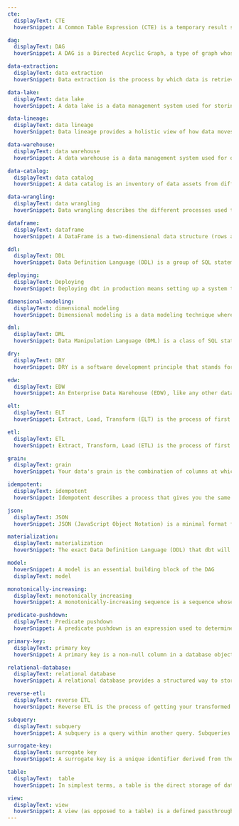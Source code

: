 ```yaml
---
cte: 
  displayText: CTE
  hoverSnippet: A Common Table Expression (CTE) is a temporary result set that can be used in a SQL query. You can use CTEs to break up complex queries into simpler blocks of code that can connect and build on each other.

dag:
  displayText: DAG
  hoverSnippet: A DAG is a Directed Acyclic Graph, a type of graph whose nodes are directionally related to each other and don’t form a directional closed loop.

data-extraction:
  displayText: data extraction
  hoverSnippet: Data extraction is the process by which data is retrieved from multiple sources, often varying in volume and structure.

data-lake:
  displayText: data lake
  hoverSnippet: A data lake is a data management system used for storing large amounts of data in in its raw, native form as files. Data lakes can store any type of data—structured, semi-structured, unstructured—in one centralized place.

data-lineage:
  displayText: data lineage
  hoverSnippet: Data lineage provides a holistic view of how data moves through an organization, where it’s transformed and consumed.

data-warehouse:
  displayText: data warehouse
  hoverSnippet: A data warehouse is a data management system used for data storage and computing that allows for analytics activities such as transforming and sharing data.

data-catalog:
  displayText: data catalog
  hoverSnippet: A data catalog is an inventory of data assets from different parts of the data stack within an organization. This catalog can display metadata, lineage, and business definitions from your different data sources.

data-wrangling: 
  displayText: data wrangling
  hoverSnippet: Data wrangling describes the different processes used to transform raw data into a consistent and easily usable format. The ultimate goal of data wrangling is to work in a way that allows you to dive right into analysis on a dataset or build upon that data.

dataframe:
  displayText: dataframe  
  hoverSnippet: A DataFrame is a two-dimensional data structure (rows and columns). It's the most common way of representing and interacting with large datasets in Python.

ddl:
  displayText: DDL  
  hoverSnippet: Data Definition Language (DDL) is a group of SQL statements that you can execute to manage database objects, including tables, views, and more.

deploying: 
  displayText: Deploying
  hoverSnippet: Deploying dbt in production means setting up a system to run a dbt job on a schedule, rather than running dbt commands manually from the command line.

dimensional-modeling:
  displayText: dimensional modeling
  hoverSnippet: Dimensional modeling is a data modeling technique where you break data up into “facts” and “dimensions” to organize and describe entities within your data warehouse.

dml:
  displayText: DML  
  hoverSnippet: Data Manipulation Language (DML) is a class of SQL statements that are used to query, edit, add and delete row-level data from database tables or views. The main DML statements are SELECT, INSERT, DELETE, and UPDATE. 

dry:
  displayText: DRY  
  hoverSnippet: DRY is a software development principle that stands for “Don’t Repeat Yourself.” Living by this principle means that your aim is to reduce repetitive patterns and duplicate code and logic in favor of modular and referenceable code.

edw:
  displayText: EDW  
  hoverSnippet: An Enterprise Data Warehouse (EDW), like any other data warehouse, is a collection of databases that centralize a business's information from multiple sources and applications.

elt:
  displayText: ELT  
  hoverSnippet: Extract, Load, Transform (ELT) is the process of first extracting data from different data sources, loading it into a target data warehouse, and finally transforming it.

etl:
  displayText: ETL
  hoverSnippet: Extract, Transform, Load (ETL) is the process of first extracting data from a data source, transforming it, and then loading it into a target data warehouse.

grain:
  displayText: grain  
  hoverSnippet: Your data's grain is the combination of columns at which records in a table are unique. Ideally, this is captured in a single column and a unique primary key.

idempotent:
  displayText: idempotent
  hoverSnippet: Idempotent describes a process that gives you the same result no matter how many times you run it.

json:
  displayText: JSON
  hoverSnippet: JSON (JavaScript Object Notation) is a minimal format for semi-structured data used to capture relationships between fields and values.

materialization:
  displayText: materialization 
  hoverSnippet: The exact Data Definition Language (DDL) that dbt will use when creating the model’s equivalent in a data warehouse. 

model: 
  hoverSnippet: A model is an essential building block of the DAG
  displayText: model

monotonically-increasing:
  displayText: monotonically increasing 
  hoverSnippet: A monotonically-increasing sequence is a sequence whose values are sorted in ascending order and do not decrease. For example, the sequences 1, 6, 7, 11, 131 or 2, 5, 5, 5, 6, 10.

predicate-pushdown:
  displayText: Predicate pushdown
  hoverSnippet: A predicate pushdown is an expression used to determine what rows in a database apply to a particular query

primary-key:
  displayText: primary key  
  hoverSnippet: A primary key is a non-null column in a database object that uniquely identifies each row.

relational-database:
  displayText: relational database
  hoverSnippet: A relational database provides a structured way to store data into tables consisting of rows and columns. Different tables in a relational database can be joined together using common columns from each table, forming relationships.

reverse-etl:
  displayText: reverse ETL
  hoverSnippet: Reverse ETL is the process of getting your transformed data stored in your data warehouse to end business platforms, such as sales CRMs and ad platforms. 

subquery:
  displayText: subquery
  hoverSnippet: A subquery is a query within another query. Subqueries are often used when you need to process data in multiple steps.

surrogate-key:
  displayText: surrogate key  
  hoverSnippet: A surrogate key is a unique identifier derived from the data itself. It often takes the form of a hashed value of multiple columns that will create a uniqueness constraint for each row.

table:
  displayText:  table 
  hoverSnippet: In simplest terms, a table is the direct storage of data in rows and columns.  Think excel sheet with raw values in each of the cells.  

view:
  displayText: view  
  hoverSnippet: A view (as opposed to a table) is a defined passthrough SQL query that can be run against a database (or data warehouse).
---
```

